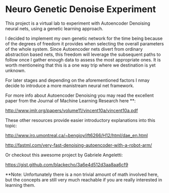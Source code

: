 # Neuro Genetic Denoise Experiment

This project is a virtual lab to experiment with Autoencoder Denoising neural nets, using a genetic learning approach.

I decided to implement my own genetic network for the time being because of the degrees of freedom it provides when selecting the overall parameters of the whole system. Since Autoencoder nets divert from ordinary abstraction based nets, this freedom will leverage the subsequent paths to follow once I gather enough data to assess the most appropriate ones. It is worth mentioneing that this is a one way trip where we destination is yet unknown.

For later stages and depending on the aforementioned factors I nmay decide to introduce a more manistream neural net framework.


For more info about Autoencoder Denoising you may read the excellent paper from the Journal of Machine Learning Research here **:

http://www.jmlr.org/papers/volume11/vincent10a/vincent10a.pdf


These other resources provide easier introductory explanations into this topic:

http://www.iro.umontreal.ca/~bengioy/ift6266/H12/html/dae_en.html

http://fastml.com/very-fast-denoising-autoencoder-with-a-robot-arm/


Or checkout this awesome project by Gabriele Angeletti:

https://gist.github.com/blackecho/3a6e4d512d3aa8aa6cf9



**Note: Unfortunately there is a non trivial amount of math involved here, but the concepts are still very much reachable if you are really interested in learning them.
